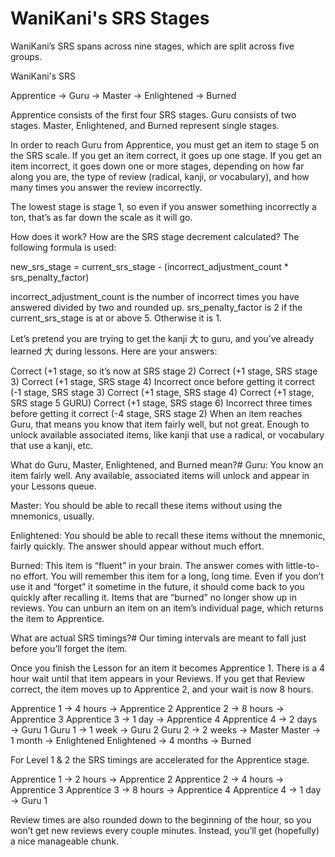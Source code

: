 # WaniKani's SRS Stages

WaniKani’s SRS spans across nine stages, which are split across five groups.

WaniKani's SRS

Apprentice → Guru → Master → Enlightened → Burned

Apprentice consists of the first four SRS stages. Guru consists of two stages. Master, Enlightened, and Burned represent single stages.

In order to reach Guru from Apprentice, you must get an item to stage 5 on the SRS scale. If you get an item correct, it goes up one stage. If you get an item incorrect, it goes down one or more stages, depending on how far along you are, the type of review (radical, kanji, or vocabulary), and how many times you answer the review incorrectly.

The lowest stage is stage 1, so even if you answer something incorrectly a ton, that’s as far down the scale as it will go.

How does it work?
How are the SRS stage decrement calculated? The following formula is used:

new_srs_stage = current_srs_stage - (incorrect_adjustment_count * srs_penalty_factor)

incorrect_adjustment_count is the number of incorrect times you have answered divided by two and rounded up. srs_penalty_factor is 2 if the current_srs_stage is at or above 5. Otherwise it is 1.

Let’s pretend you are trying to get the kanji 大 to guru, and you’ve already learned 大 during lessons. Here are your answers:

Correct (+1 stage, so it’s now at SRS stage 2)
Correct (+1 stage, SRS stage 3)
Correct (+1 stage, SRS stage 4)
Incorrect once before getting it correct (-1 stage, SRS stage 3)
Correct (+1 stage, SRS stage 4)
Correct (+1 stage, SRS stage 5 GURU)
Correct (+1 stage, SRS stage 6)
Incorrect three times before getting it correct (-4 stage, SRS stage 2)
When an item reaches Guru, that means you know that item fairly well, but not great. Enough to unlock available associated items, like kanji that use a radical, or vocabulary that use a kanji, etc.

What do Guru, Master, Enlightened, and Burned mean?#
Guru: You know an item fairly well. Any available, associated items will unlock and appear in your Lessons queue.

Master: You should be able to recall these items without using the mnemonics, usually.

Enlightened: You should be able to recall these items without the mnemonic, fairly quickly. The answer should appear without much effort.

Burned: This item is “fluent” in your brain. The answer comes with little-to-no effort. You will remember this item for a long, long time. Even if you don’t use it and “forget” it sometime in the future, it should come back to you quickly after recalling it. Items that are “burned” no longer show up in reviews. You can unburn an item on an item’s individual page, which returns the item to Apprentice.

What are actual SRS timings?#
Our timing intervals are meant to fall just before you’ll forget the item.

Once you finish the Lesson for an item it becomes Apprentice 1. There is a 4 hour wait until that item appears in your Reviews. If you get that Review correct, the item moves up to Apprentice 2, and your wait is now 8 hours.

Apprentice 1 → 4 hours → Apprentice 2
Apprentice 2 → 8 hours → Apprentice 3
Apprentice 3 → 1 day → Apprentice 4
Apprentice 4 → 2 days → Guru 1
Guru 1 → 1 week → Guru 2
Guru 2 → 2 weeks → Master
Master → 1 month → Enlightened
Enlightened → 4 months → Burned

For Level 1 & 2 the SRS timings are accelerated for the Apprentice stage.

Apprentice 1 → 2 hours → Apprentice 2
Apprentice 2 → 4 hours → Apprentice 3
Apprentice 3 → 8 hours → Apprentice 4
Apprentice 4 → 1 day → Guru 1

Review times are also rounded down to the beginning of the hour, so you won’t get new reviews every couple minutes. Instead, you’ll get (hopefully) a nice manageable chunk.
